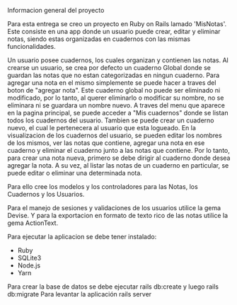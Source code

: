 Informacion general del proyecto 

Para esta entrega se creo un proyecto en Ruby on Rails lamado 'MisNotas'. 
Este consiste en una app donde un usuario puede crear, editar y eliminar notas, siendo estas organizadas en cuadernos con las mismas funcionalidades.

Un usuario posee cuadernos, los cuales organizan y contienen las notas.
Al crearse un usuario, se crea por defecto un cuaderno Global donde se guardan las notas que no estan categorizadas en ningun cuaderno. 
Para agregar una nota en el mismo simplemente se puede hacer a traves del boton de "agregar nota".
Este cuaderno global no puede ser eliminado ni modificado, por lo tanto, al querer eliminarlo o modificar su nombre, no se eliminara ni se guardara un nombre nuevo.
A traves del menu que aparece en la pagina principal, se puede acceder a "Mis cuadernos" donde se listan todos los cuadernos del usuario. 
Tambien se puede crear un cuaderno nuevo, el cual le pertenecera al usuario que esta logueado. 
En la visualizacion de los cuadernos del usuario, se pueden editar los nombres de los mismos, ver las notas que contiene, agregar una nota en ese cuaderno y eliminar el cuaderno junto a las notas que contiene.
Por lo tanto, para crear una nota nueva, primero se debe dirigir al cuaderno donde desea agregar la nota.
A su vez, al listar las notas de un cuaderno en particular, se puede editar o eliminar una determinada nota. 

Para ello cree los modelos y los controladores para las Notas, los Cuadernos y los Usuarios. 

Para el manejo de sesiones y validaciones de los usuarios utilice la gema Devise. 
Y para la exportacion en formato de texto rico de las notas utilice la gema ActionText.

Para ejecutar la aplicacion se debe tener instalado:
- Ruby
- SQLite3
- Node.js
- Yarn

Para crear la base de datos se debe ejecutar rails db:create
y luego rails db:migrate
Para levantar la aplicación rails server
